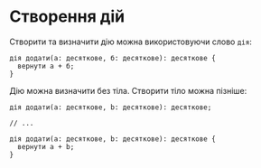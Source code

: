 # Створення дій

Створити та визначити дію можна використовуючи слово `дія`:

```ціль
дія додати(а: десяткове, б: десяткове): десяткове {
  вернути а + б;
}
```

Дію можна визначити без тіла. Створити тіло можна пізніше:

```ціль
дія додати(а: десяткове, b: десяткове): десяткове;

// ...

дія додати(а: десяткове, b: десяткове): десяткове {
  вернути а + b;
}
```